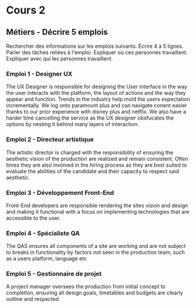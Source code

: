# Cours 2
## Métiers - Décrire 5 emplois 
Rechercher des informations sur les emplois suivants. Écrire 4 à 5 lignes. Parler des tâches reliées à l'emploi. Expliquer où ces personnes travaillent. Expliquer avec qui les personnes travaillent. 

### Emploi 1 - Designer UX
The UX Designer is responsible for designing the User interface in the way the user interacts with the platform, the layout of actions and the way they appear and function.
Trends in the industry help mold the users expectation incrementally.  We log onto paramount plus and can navigate conent easier thanks to our prior experience with disney plus and netflix.  We also have a harder time cancelling the service as the UX designer obsfucates the options by nesting it behind many layers of interaction.

### Emploi 2 - Directeur artistique
The artistic director is charged with the responsibility of ensuring the aesthetic vision of the production are realized and remain consistent.  Often times they are also involved in the hiring process as they are best suited to evaluate the abilities of the candidate and their capacity to respect said aesthetic.  

### Emploi 3 - Développement Front-End
Front-End developers are responsible rendering the sites vision and design and making it functional with a focus on implementing technologies that are accessible to the user. 

### Emploi 4 - Spécialiste QA
The QAS ensures all components of a site are working and are not subject to breaks in functionality by factors not seen in the production team, such as a users platform, language etc

### Emploi 5 - Gestionnaire de projet
A project manager oversees the production from initial concept to completion, ensuring all design goals, timetables and budgets are clearly outline and respected

